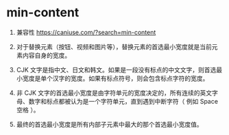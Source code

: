 # min-content

1. 兼容性 https://caniuse.com/?search=min-content

2. 对于替换元素（按钮、视频和图片等），替换元素的首选最小宽度就是当前元素内容自身的宽度。

3. CJK 文字是指中文、日文和韩文。如果是一段没有标点的中文文字，则首选最小宽度是单个汉字的宽度。如果有标点符号，则会包含标点字符的宽度。

4. 非 CJK 文字的首选最小宽度是由字符单元的宽度决定的，所有连续的英文字母、数字和标点都被认为是一个字符单元，直到遇到中断字符（ 例如 Space 空格 ）。

5. 最终的首选最小宽度是所有内部子元素中最大的那个首选最小宽度值。
